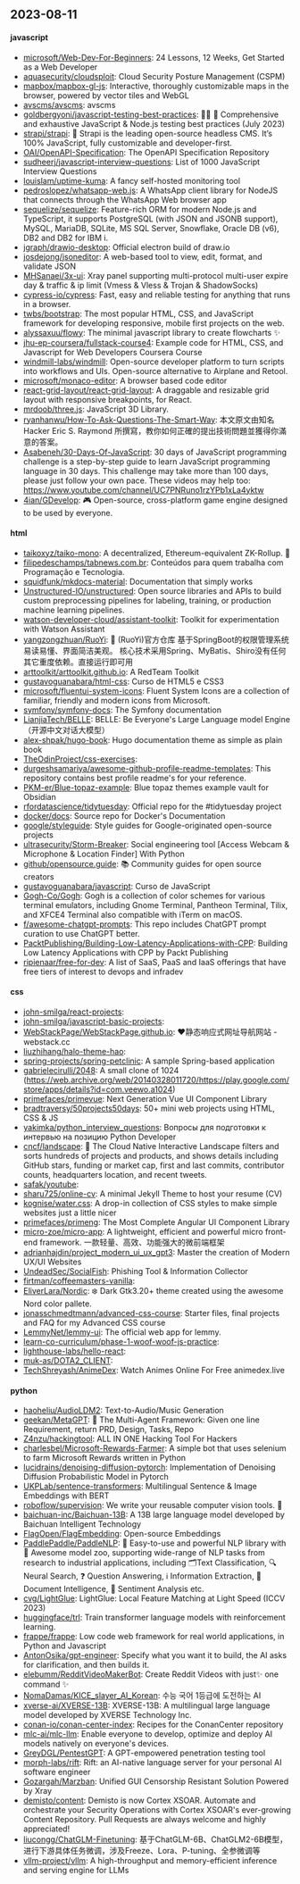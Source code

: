 ## 2023-08-11

#### javascript
* [microsoft/Web-Dev-For-Beginners](https://github.com/microsoft/Web-Dev-For-Beginners): 24 Lessons, 12 Weeks, Get Started as a Web Developer
* [aquasecurity/cloudsploit](https://github.com/aquasecurity/cloudsploit): Cloud Security Posture Management (CSPM)
* [mapbox/mapbox-gl-js](https://github.com/mapbox/mapbox-gl-js): Interactive, thoroughly customizable maps in the browser, powered by vector tiles and WebGL
* [avscms/avscms](https://github.com/avscms/avscms): avscms
* [goldbergyoni/javascript-testing-best-practices](https://github.com/goldbergyoni/javascript-testing-best-practices): 📗🌐 🚢 Comprehensive and exhaustive JavaScript & Node.js testing best practices (July 2023)
* [strapi/strapi](https://github.com/strapi/strapi): 🚀 Strapi is the leading open-source headless CMS. It’s 100% JavaScript, fully customizable and developer-first.
* [OAI/OpenAPI-Specification](https://github.com/OAI/OpenAPI-Specification): The OpenAPI Specification Repository
* [sudheerj/javascript-interview-questions](https://github.com/sudheerj/javascript-interview-questions): List of 1000 JavaScript Interview Questions
* [louislam/uptime-kuma](https://github.com/louislam/uptime-kuma): A fancy self-hosted monitoring tool
* [pedroslopez/whatsapp-web.js](https://github.com/pedroslopez/whatsapp-web.js): A WhatsApp client library for NodeJS that connects through the WhatsApp Web browser app
* [sequelize/sequelize](https://github.com/sequelize/sequelize): Feature-rich ORM for modern Node.js and TypeScript, it supports PostgreSQL (with JSON and JSONB support), MySQL, MariaDB, SQLite, MS SQL Server, Snowflake, Oracle DB (v6), DB2 and DB2 for IBM i.
* [jgraph/drawio-desktop](https://github.com/jgraph/drawio-desktop): Official electron build of draw.io
* [josdejong/jsoneditor](https://github.com/josdejong/jsoneditor): A web-based tool to view, edit, format, and validate JSON
* [MHSanaei/3x-ui](https://github.com/MHSanaei/3x-ui): Xray panel supporting multi-protocol multi-user expire day & traffic & ip limit (Vmess & Vless & Trojan & ShadowSocks)
* [cypress-io/cypress](https://github.com/cypress-io/cypress): Fast, easy and reliable testing for anything that runs in a browser.
* [twbs/bootstrap](https://github.com/twbs/bootstrap): The most popular HTML, CSS, and JavaScript framework for developing responsive, mobile first projects on the web.
* [alyssaxuu/flowy](https://github.com/alyssaxuu/flowy): The minimal javascript library to create flowcharts ✨
* [jhu-ep-coursera/fullstack-course4](https://github.com/jhu-ep-coursera/fullstack-course4): Example code for HTML, CSS, and Javascript for Web Developers Coursera Course
* [windmill-labs/windmill](https://github.com/windmill-labs/windmill): Open-source developer platform to turn scripts into workflows and UIs. Open-source alternative to Airplane and Retool.
* [microsoft/monaco-editor](https://github.com/microsoft/monaco-editor): A browser based code editor
* [react-grid-layout/react-grid-layout](https://github.com/react-grid-layout/react-grid-layout): A draggable and resizable grid layout with responsive breakpoints, for React.
* [mrdoob/three.js](https://github.com/mrdoob/three.js): JavaScript 3D Library.
* [ryanhanwu/How-To-Ask-Questions-The-Smart-Way](https://github.com/ryanhanwu/How-To-Ask-Questions-The-Smart-Way): 本文原文由知名 Hacker Eric S. Raymond 所撰寫，教你如何正確的提出技術問題並獲得你滿意的答案。
* [Asabeneh/30-Days-Of-JavaScript](https://github.com/Asabeneh/30-Days-Of-JavaScript): 30 days of JavaScript programming challenge is a step-by-step guide to learn JavaScript programming language in 30 days. This challenge may take more than 100 days, please just follow your own pace. These videos may help too: https://www.youtube.com/channel/UC7PNRuno1rzYPb1xLa4yktw
* [4ian/GDevelop](https://github.com/4ian/GDevelop): 🎮 Open-source, cross-platform game engine designed to be used by everyone.

#### html
* [taikoxyz/taiko-mono](https://github.com/taikoxyz/taiko-mono): A decentralized, Ethereum-equivalent ZK-Rollup. 🥁
* [filipedeschamps/tabnews.com.br](https://github.com/filipedeschamps/tabnews.com.br): Conteúdos para quem trabalha com Programação e Tecnologia.
* [squidfunk/mkdocs-material](https://github.com/squidfunk/mkdocs-material): Documentation that simply works
* [Unstructured-IO/unstructured](https://github.com/Unstructured-IO/unstructured): Open source libraries and APIs to build custom preprocessing pipelines for labeling, training, or production machine learning pipelines.
* [watson-developer-cloud/assistant-toolkit](https://github.com/watson-developer-cloud/assistant-toolkit): Toolkit for experimentation with Watson Assistant
* [yangzongzhuan/RuoYi](https://github.com/yangzongzhuan/RuoYi): 🎉 (RuoYi)官方仓库 基于SpringBoot的权限管理系统 易读易懂、界面简洁美观。 核心技术采用Spring、MyBatis、Shiro没有任何其它重度依赖。直接运行即可用
* [arttoolkit/arttoolkit.github.io](https://github.com/arttoolkit/arttoolkit.github.io): A RedTeam Toolkit
* [gustavoguanabara/html-css](https://github.com/gustavoguanabara/html-css): Curso de HTML5 e CSS3
* [microsoft/fluentui-system-icons](https://github.com/microsoft/fluentui-system-icons): Fluent System Icons are a collection of familiar, friendly and modern icons from Microsoft.
* [symfony/symfony-docs](https://github.com/symfony/symfony-docs): The Symfony documentation
* [LianjiaTech/BELLE](https://github.com/LianjiaTech/BELLE): BELLE: Be Everyone's Large Language model Engine（开源中文对话大模型）
* [alex-shpak/hugo-book](https://github.com/alex-shpak/hugo-book): Hugo documentation theme as simple as plain book
* [TheOdinProject/css-exercises](https://github.com/TheOdinProject/css-exercises): 
* [durgeshsamariya/awesome-github-profile-readme-templates](https://github.com/durgeshsamariya/awesome-github-profile-readme-templates): This repository contains best profile readme's for your reference.
* [PKM-er/Blue-topaz-example](https://github.com/PKM-er/Blue-topaz-example): Blue topaz themes example vault for Obsidian
* [rfordatascience/tidytuesday](https://github.com/rfordatascience/tidytuesday): Official repo for the #tidytuesday project
* [docker/docs](https://github.com/docker/docs): Source repo for Docker's Documentation
* [google/styleguide](https://github.com/google/styleguide): Style guides for Google-originated open-source projects
* [ultrasecurity/Storm-Breaker](https://github.com/ultrasecurity/Storm-Breaker): Social engineering tool [Access Webcam & Microphone & Location Finder] With Python
* [github/opensource.guide](https://github.com/github/opensource.guide): 📚 Community guides for open source creators
* [gustavoguanabara/javascript](https://github.com/gustavoguanabara/javascript): Curso de JavaScript
* [Gogh-Co/Gogh](https://github.com/Gogh-Co/Gogh): Gogh is a collection of color schemes for various terminal emulators, including Gnome Terminal, Pantheon Terminal, Tilix, and XFCE4 Terminal also compatible with iTerm on macOS.
* [f/awesome-chatgpt-prompts](https://github.com/f/awesome-chatgpt-prompts): This repo includes ChatGPT prompt curation to use ChatGPT better.
* [PacktPublishing/Building-Low-Latency-Applications-with-CPP](https://github.com/PacktPublishing/Building-Low-Latency-Applications-with-CPP): Building Low Latency Applications with CPP by Packt Publishing
* [ripienaar/free-for-dev](https://github.com/ripienaar/free-for-dev): A list of SaaS, PaaS and IaaS offerings that have free tiers of interest to devops and infradev

#### css
* [john-smilga/react-projects](https://github.com/john-smilga/react-projects): 
* [john-smilga/javascript-basic-projects](https://github.com/john-smilga/javascript-basic-projects): 
* [WebStackPage/WebStackPage.github.io](https://github.com/WebStackPage/WebStackPage.github.io): ❤️静态响应式网址导航网站 - webstack.cc
* [liuzhihang/halo-theme-hao](https://github.com/liuzhihang/halo-theme-hao): 
* [spring-projects/spring-petclinic](https://github.com/spring-projects/spring-petclinic): A sample Spring-based application
* [gabrielecirulli/2048](https://github.com/gabrielecirulli/2048): A small clone of 1024 (https://web.archive.org/web/20140328011720/https://play.google.com/store/apps/details?id=com.veewo.a1024)
* [primefaces/primevue](https://github.com/primefaces/primevue): Next Generation Vue UI Component Library
* [bradtraversy/50projects50days](https://github.com/bradtraversy/50projects50days): 50+ mini web projects using HTML, CSS & JS
* [yakimka/python_interview_questions](https://github.com/yakimka/python_interview_questions): Вопросы для подготовки к интервью на позицию Python Developer
* [cncf/landscape](https://github.com/cncf/landscape): 🌄 The Cloud Native Interactive Landscape filters and sorts hundreds of projects and products, and shows details including GitHub stars, funding or market cap, first and last commits, contributor counts, headquarters location, and recent tweets.
* [safak/youtube](https://github.com/safak/youtube): 
* [sharu725/online-cv](https://github.com/sharu725/online-cv): A minimal Jekyll Theme to host your resume (CV)
* [kognise/water.css](https://github.com/kognise/water.css): A drop-in collection of CSS styles to make simple websites just a little nicer
* [primefaces/primeng](https://github.com/primefaces/primeng): The Most Complete Angular UI Component Library
* [micro-zoe/micro-app](https://github.com/micro-zoe/micro-app): A lightweight, efficient and powerful micro front-end framework. 一款轻量、高效、功能强大的微前端框架
* [adrianhajdin/project_modern_ui_ux_gpt3](https://github.com/adrianhajdin/project_modern_ui_ux_gpt3): Master the creation of Modern UX/UI Websites
* [UndeadSec/SocialFish](https://github.com/UndeadSec/SocialFish): Phishing Tool & Information Collector
* [firtman/coffeemasters-vanilla](https://github.com/firtman/coffeemasters-vanilla): 
* [EliverLara/Nordic](https://github.com/EliverLara/Nordic): ❄️ Dark Gtk3.20+ theme created using the awesome Nord color pallete.
* [jonasschmedtmann/advanced-css-course](https://github.com/jonasschmedtmann/advanced-css-course): Starter files, final projects and FAQ for my Advanced CSS course
* [LemmyNet/lemmy-ui](https://github.com/LemmyNet/lemmy-ui): The official web app for lemmy.
* [learn-co-curriculum/phase-1-woof-woof-js-practice](https://github.com/learn-co-curriculum/phase-1-woof-woof-js-practice): 
* [lighthouse-labs/hello-react](https://github.com/lighthouse-labs/hello-react): 
* [muk-as/DOTA2_CLIENT](https://github.com/muk-as/DOTA2_CLIENT): 
* [TechShreyash/AnimeDex](https://github.com/TechShreyash/AnimeDex): Watch Animes Online For Free animedex.live

#### python
* [haoheliu/AudioLDM2](https://github.com/haoheliu/AudioLDM2): Text-to-Audio/Music Generation
* [geekan/MetaGPT](https://github.com/geekan/MetaGPT): 🌟 The Multi-Agent Framework: Given one line Requirement, return PRD, Design, Tasks, Repo
* [Z4nzu/hackingtool](https://github.com/Z4nzu/hackingtool): ALL IN ONE Hacking Tool For Hackers
* [charlesbel/Microsoft-Rewards-Farmer](https://github.com/charlesbel/Microsoft-Rewards-Farmer): A simple bot that uses selenium to farm Microsoft Rewards written in Python
* [lucidrains/denoising-diffusion-pytorch](https://github.com/lucidrains/denoising-diffusion-pytorch): Implementation of Denoising Diffusion Probabilistic Model in Pytorch
* [UKPLab/sentence-transformers](https://github.com/UKPLab/sentence-transformers): Multilingual Sentence & Image Embeddings with BERT
* [roboflow/supervision](https://github.com/roboflow/supervision): We write your reusable computer vision tools. 💜
* [baichuan-inc/Baichuan-13B](https://github.com/baichuan-inc/Baichuan-13B): A 13B large language model developed by Baichuan Intelligent Technology
* [FlagOpen/FlagEmbedding](https://github.com/FlagOpen/FlagEmbedding): Open-source Embeddings
* [PaddlePaddle/PaddleNLP](https://github.com/PaddlePaddle/PaddleNLP): 👑 Easy-to-use and powerful NLP library with 🤗 Awesome model zoo, supporting wide-range of NLP tasks from research to industrial applications, including 🗂Text Classification, 🔍 Neural Search, ❓ Question Answering, ℹ️ Information Extraction, 📄 Document Intelligence, 💌 Sentiment Analysis etc.
* [cvg/LightGlue](https://github.com/cvg/LightGlue): LightGlue: Local Feature Matching at Light Speed (ICCV 2023)
* [huggingface/trl](https://github.com/huggingface/trl): Train transformer language models with reinforcement learning.
* [frappe/frappe](https://github.com/frappe/frappe): Low code web framework for real world applications, in Python and Javascript
* [AntonOsika/gpt-engineer](https://github.com/AntonOsika/gpt-engineer): Specify what you want it to build, the AI asks for clarification, and then builds it.
* [elebumm/RedditVideoMakerBot](https://github.com/elebumm/RedditVideoMakerBot): Create Reddit Videos with just✨ one command ✨
* [NomaDamas/KICE_slayer_AI_Korean](https://github.com/NomaDamas/KICE_slayer_AI_Korean): 수능 국어 1등급에 도전하는 AI
* [xverse-ai/XVERSE-13B](https://github.com/xverse-ai/XVERSE-13B): XVERSE-13B: A multilingual large language model developed by XVERSE Technology Inc.
* [conan-io/conan-center-index](https://github.com/conan-io/conan-center-index): Recipes for the ConanCenter repository
* [mlc-ai/mlc-llm](https://github.com/mlc-ai/mlc-llm): Enable everyone to develop, optimize and deploy AI models natively on everyone's devices.
* [GreyDGL/PentestGPT](https://github.com/GreyDGL/PentestGPT): A GPT-empowered penetration testing tool
* [morph-labs/rift](https://github.com/morph-labs/rift): Rift: an AI-native language server for your personal AI software engineer
* [Gozargah/Marzban](https://github.com/Gozargah/Marzban): Unified GUI Censorship Resistant Solution Powered by Xray
* [demisto/content](https://github.com/demisto/content): Demisto is now Cortex XSOAR. Automate and orchestrate your Security Operations with Cortex XSOAR's ever-growing Content Repository. Pull Requests are always welcome and highly appreciated!
* [liucongg/ChatGLM-Finetuning](https://github.com/liucongg/ChatGLM-Finetuning): 基于ChatGLM-6B、ChatGLM2-6B模型，进行下游具体任务微调，涉及Freeze、Lora、P-tuning、全参微调等
* [vllm-project/vllm](https://github.com/vllm-project/vllm): A high-throughput and memory-efficient inference and serving engine for LLMs
